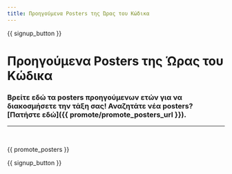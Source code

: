 ```yaml
---
title: Προηγούμενα Posters της Ώρας του Κώδικα
---
```


{{ signup_button }}

# Προηγούμενα Posters της Ώρας του Κώδικα

### Βρείτε εδώ τα posters προηγούμενων ετών για να διακοσμήσετε την τάξη σας! Αναζητάτε νέα posters? [Πατήστε εδώ]({{ promote/promote_posters_url }}).

* * *

<br />

{{ promote_posters }}

{{ signup_button }}